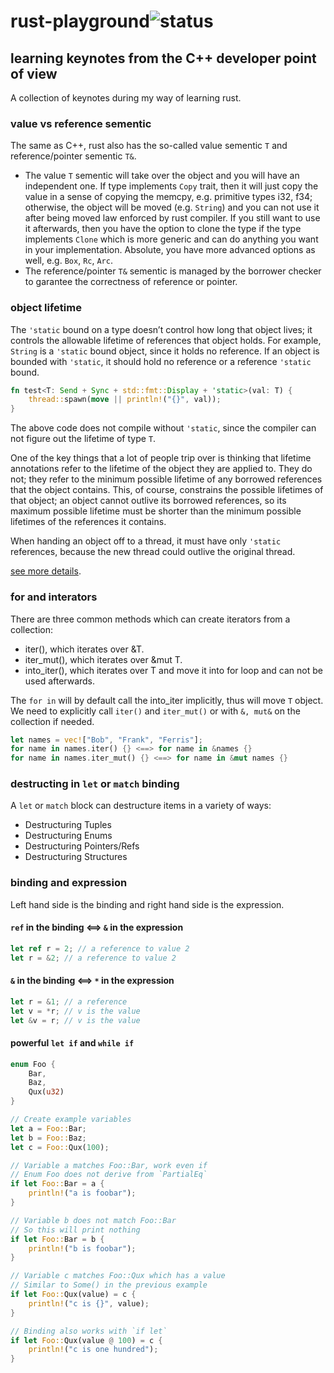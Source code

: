 # rust-playground![status](https://github.com/weidonglian/rust-playground/workflows/rust-playground/badge.svg)

## learning keynotes from the C++ developer point of view

A collection of keynotes during my way of learning rust.

### value vs reference sementic

The same as C++, rust also has the so-called value sementic `T` and reference/pointer sementic `T&`.

- The value `T` sementic will take over the object and you will have an independent one. If type implements `Copy` trait, then it will just copy the value in a sense of copying the memcpy, e.g. primitive types i32, f34; otherwise, the object will be moved (e.g. `String`) and you can not use it after being moved law enforced by rust compiler. If you still want to use it afterwards, then you have the option to clone the type if the type implements `Clone` which is more generic and can do anything you want in your implementation. Absolute, you have more advanced options as well, e.g. `Box`, `Rc`, `Arc`.
- The reference/pointer `T&` sementic is managed by the borrower checker to garantee the correctness of reference or pointer.

### object lifetime

The `'static` bound on a type doesn’t control how long that object lives; it controls the allowable lifetime of references that object holds. For example, `String` is a `'static` bound object, since it holds no reference. If an object is bounded with `'static`, it should hold no reference or a reference `'static` bound.

```rust
fn test<T: Send + Sync + std::fmt::Display + 'static>(val: T) {
    thread::spawn(move || println!("{}", val));
}
```

The above code does not compile without `'static`, since the compiler can not figure out the lifetime of type `T`.

One of the key things that a lot of people trip over is thinking that lifetime annotations refer to the lifetime of the object they are applied to. They do not; they refer to the minimum possible lifetime of any borrowed references that the object contains. This, of course, constrains the possible lifetimes of that object; an object cannot outlive its borrowed references, so its maximum possible lifetime must be shorter than the minimum possible lifetimes of the references it contains.

When handing an object off to a thread, it must have only `'static` references, because the new thread could outlive the original thread.

[see more details](https://users.rust-lang.org/t/why-does-thread-spawn-need-static-lifetime-for-generic-bounds/4541).

### for and interators

There are three common methods which can create iterators from a collection:

- iter(), which iterates over &T.
- iter_mut(), which iterates over &mut T.
- into_iter(), which iterates over T and move it into for loop and can not be used afterwards.

The `for in` will by default call the into_iter implicitly, thus will move `T` object. We need to explicitly call `iter()` and `iter_mut()` or with `&, mut&` on the collection if needed.

```rust
let names = vec!["Bob", "Frank", "Ferris"];
for name in names.iter() {} <==> for name in &names {}
for name in names.iter_mut() {} <==> for name in &mut names {}
```

### destructing in `let` or `match` binding

A `let` or `match` block can destructure items in a variety of ways:

- Destructuring Tuples
- Destructuring Enums
- Destructuring Pointers/Refs
- Destructuring Structures

### binding and expression

Left hand side is the binding and right hand side is the expression.

#### `ref` in the binding <==> `&` in the expression

```rust
let ref r = 2; // a reference to value 2
let r = &2; // a reference to value 2
```

#### `&` in the binding <==> `*` in the expression

```rust
let r = &1; // a reference
let v = *r; // v is the value
let &v = r; // v is the value
```

#### powerful `let if` and `while if`

```rust
enum Foo {
    Bar,
    Baz,
    Qux(u32)
}

// Create example variables
let a = Foo::Bar;
let b = Foo::Baz;
let c = Foo::Qux(100);

// Variable a matches Foo::Bar, work even if
// Enum Foo does not derive from `PartialEq`
if let Foo::Bar = a {
    println!("a is foobar");
}

// Variable b does not match Foo::Bar
// So this will print nothing
if let Foo::Bar = b {
    println!("b is foobar");
}

// Variable c matches Foo::Qux which has a value
// Similar to Some() in the previous example
if let Foo::Qux(value) = c {
    println!("c is {}", value);
}

// Binding also works with `if let`
if let Foo::Qux(value @ 100) = c {
    println!("c is one hundred");
}
```
